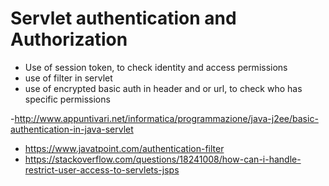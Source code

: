 # Servlet authentication and Authorization

- Use of session token, to check identity and access permissions
- use of filter in servlet
- use of encrypted basic auth in header and or url, to check who has specific permissions

-http://www.appuntivari.net/informatica/programmazione/java-j2ee/basic-authentication-in-java-servlet
- https://www.javatpoint.com/authentication-filter
- https://stackoverflow.com/questions/18241008/how-can-i-handle-restrict-user-access-to-servlets-jsps
